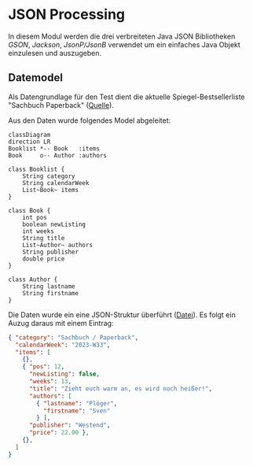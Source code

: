 JSON Processing
===============
In diesem Modul werden die drei verbreiteten Java JSON Bibliotheken *GSON*, *Jackson*, *JsonP/JsonB* verwendet um ein einfaches Java Objekt einzulesen und auszugeben.

Datemodel
-----
Als Datengrundlage für den Test dient die aktuelle Spiegel-Bestsellerliste "Sachbuch Paperback" ([Quelle](https://www.spiegel.de/kultur/literatur/bestseller-paperback-sachbuch-a-dd0efe3f-eaf1-47f7-b5a4-f5cdf0a6da3a?sara_ref=re-xx-cp-sh)).

Aus den Daten wurde folgendes Model abgeleitet:

```mermaid
classDiagram 
direction LR
Booklist *-- Book   :items
Book     o-- Author :authors

class Booklist {
    String category
    String calendarWeek
    List~Book~ items
}

class Book {
    int pos
    boolean newListing
    int weeks
    String title
    List~Author~ authors
    String publisher
    double price
}

class Author {
    String lastname
    String firstname
}
```

Die Daten wurde ein eine JSON-Struktur überführt ([Datei](src/main/resources/spiegel_bestseller_paperback-sachbuch_2023-W33.json)).
Es folgt ein Auzug daraus mit einem Eintrag:

```json
{ "category": "Sachbuch / Paperback",
  "calendarWeek": "2023-W33",
  "items": [
    {}, 
    { "pos": 12,
      "newListing": false,
      "weeks": 13,
      "title": "Zieht euch warm an, es wird noch heißer!",
      "authors": [
        { "lastname": "Plöger",
          "firstname": "Sven"
        } ],
      "publisher": "Westend",
	  "price": 22.00 },
    {},
  ] 
}
```
